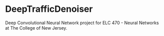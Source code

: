 # DeepTrafficDenoiser
Deep Convolutional Neural Network project for ELC 470 - Neural Networks at The College of New Jersey.
